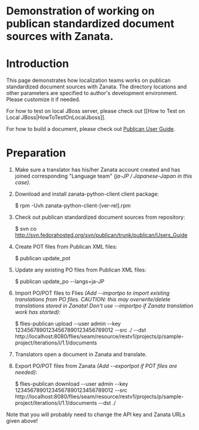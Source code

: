 # Demonstration of working on publican standardized document sources with Zanata.

# Introduction

This page demonstrates how localization teams works on publican standardized document sources with Zanata. The directory locations and other parameters are specified to author's development environment. Please customize it if needed.

For how to test on local JBoss server, please check out [[How to Test on Local JBoss|HowToTestOnLocalJboss]].

For how to build a document, please check out [Publican User Guide](http://jfearn.fedorapeople.org/Publican/chap-Users_Guide-Creating_a_document.html#sect-Users_Guide-Building_a_document).

# Preparation

1. Make sure a translator has his/her Zanata account created and has joined corresponding "Language team" *(ja-JP / Japanese-Japan in this case)*.
1. Download and install zanata-python-client client package:

    $ rpm -Uvh zanata-python-client-[ver-rel].rpm

1. Check out publican standardized document sources from repository:

    $ svn co http://svn.fedorahosted.org/svn/publican/trunk/publican/Users_Guide

1. Create POT files from Publican XML files:

    $ publican update_pot

1. Update any existing PO files from Publican XML files:

    $ publican update_po --langs=ja-JP

1. Import PO/POT files to Flies *(Add --importpo to import existing translations from PO files. CAUTION: this may overwrite/delete translations stored in Zanata!  Don't use --importpo if Zanata translation work has started)*:

    $ flies-publican upload --user admin --key 12345678901234567890123456789012 --src ./ --dst http://localhost:8080/flies/seam/resource/restv1/projects/p/sample-project/iterations/i/1.1/documents

1. Translators open a document in Zanata and translate.
1. Export PO/POT files from Zanata *(Add --exportpot if POT files are needed)*:

    $ flies-publican download --user admin --key 12345678901234567890123456789012 --src http://localhost:8080/flies/seam/resource/restv1/projects/p/sample-project/iterations/i/1.1/documents --dst ./

Note that you will probably need to change the API key and Zanata URLs given above!